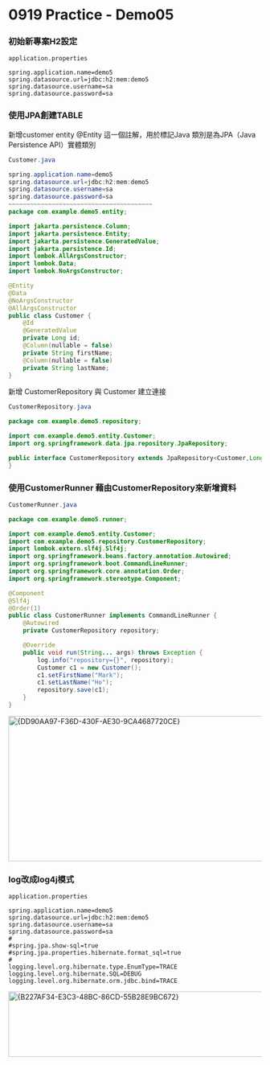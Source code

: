 # 0919 Practice - Demo05

### 初始新專案H2設定


```properties
application.properties

spring.application.name=demo5
spring.datasource.url=jdbc:h2:mem:demo5
spring.datasource.username=sa
spring.datasource.password=sa
```

### 使用JPA創建TABLE

新增customer entity
@Entity 這一個註解，用於標記Java 類別是為JPA（Java Persistence API）實體類別

```java
Customer.java

spring.application.name=demo5
spring.datasource.url=jdbc:h2:mem:demo5
spring.datasource.username=sa
spring.datasource.password=sa
~~~~~~~~~~~~~~~~~~~~~~~~~~~~~~~~~~~~~~~~
package com.example.demo5.entity;

import jakarta.persistence.Column;
import jakarta.persistence.Entity;
import jakarta.persistence.GeneratedValue;
import jakarta.persistence.Id;
import lombok.AllArgsConstructor;
import lombok.Data;
import lombok.NoArgsConstructor;

@Entity
@Data
@NoArgsConstructor
@AllArgsConstructor
public class Customer {
    @Id
    @GeneratedValue
    private Long id;
    @Column(nullable = false)
    private String firstName;
    @Column(nullable = false)
    private String lastName;
}

```


新增 CustomerRepository 與 Customer 建立連接
```java
CustomerRepository.java

package com.example.demo5.repository;

import com.example.demo5.entity.Customer;
import org.springframework.data.jpa.repository.JpaRepository;

public interface CustomerRepository extends JpaRepository<Customer,Long> {
}

```

### 使用CustomerRunner 藉由CustomerRepository來新增資料
```java
CustomerRunner.java

package com.example.demo5.runner;

import com.example.demo5.entity.Customer;
import com.example.demo5.repository.CustomerRepository;
import lombok.extern.slf4j.Slf4j;
import org.springframework.beans.factory.annotation.Autowired;
import org.springframework.boot.CommandLineRunner;
import org.springframework.core.annotation.Order;
import org.springframework.stereotype.Component;

@Component
@Slf4j
@Order(1)
public class CustomerRunner implements CommandLineRunner {
    @Autowired
    private CustomerRepository repository;

    @Override
    public void run(String... args) throws Exception {
        log.info("repository={}", repository);
        Customer c1 = new Customer();
        c1.setFirstName("Mark");
        c1.setLastName("Ho");
        repository.save(c1);
    }
}

```
<img width="532" height="289" alt="{DD90AA97-F36D-430F-AE30-9CA4687720CE}" src="https://github.com/user-attachments/assets/95643ac1-6cbd-499c-908b-3bd40d1ea0c5" />

### log改成log4j模式


```properties
application.properties

spring.application.name=demo5
spring.datasource.url=jdbc:h2:mem:demo5
spring.datasource.username=sa
spring.datasource.password=sa
#
#spring.jpa.show-sql=true
#spring.jpa.properties.hibernate.format_sql=true
#
logging.level.org.hibernate.type.EnumType=TRACE
logging.level.org.hibernate.SQL=DEBUG
logging.level.org.hibernate.orm.jdbc.bind=TRACE
```
<img width="1489" height="130" alt="{B227AF34-E3C3-48BC-86CD-55B28E9BC672}" src="https://github.com/user-attachments/assets/61f92288-f676-4b8c-a071-cd2b49235b4f" />




